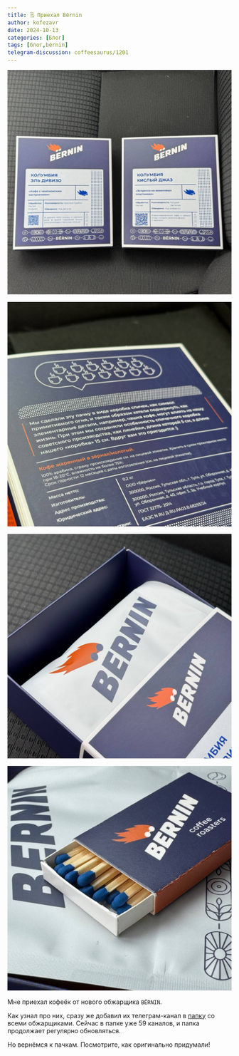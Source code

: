 ```yaml
---
title: 🗒 Приехал Bёrnin
author: kofezavr
date: 2024-10-13
categories: [Блог]
tags: [блог,bёrnin]
telegram-discussion: coffeesaurus/1201
--- 
```

![Приехал Bёrnin](/assets/img/posts/24/10/bernin-1.jpg)

![Приехал Bёrnin](/assets/img/posts/24/10/bernin-2.jpg)

![Приехал Bёrnin](/assets/img/posts/24/10/bernin-3.jpg)

![Приехал Bёrnin](/assets/img/posts/24/10/bernin-4.jpg)

Мне приехал кофеёк от нового обжарщика `BЁRNIN`. 

Как узнал про них, сразу же добавил их телеграм-канал в [папку](https://t.me/addlist/LaWLwSgOVzxkMTUy) со всеми обжарщиками. Сейчас в папке уже 59 каналов, и папка продолжает регулярно обновляться. 

Но вернёмся к пачкам. Посмотрите, как оригинально придумали!